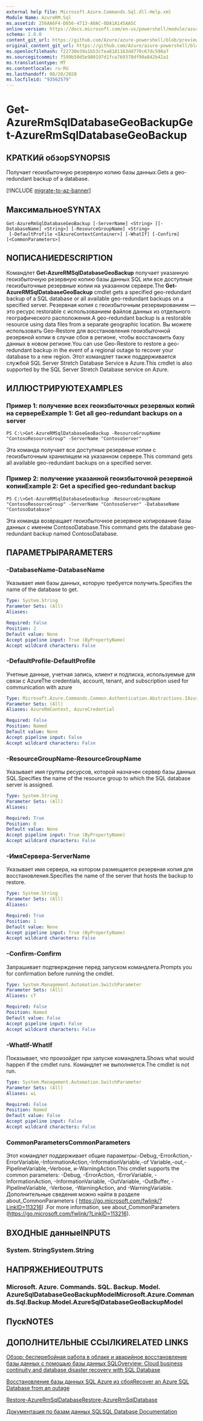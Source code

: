 ```yaml
---
external help file: Microsoft.Azure.Commands.Sql.dll-Help.xml
Module Name: AzureRM.Sql
ms.assetid: 256AA6F4-D856-4713-A0AC-0DA1A145AA5C
online version: https://docs.microsoft.com/en-us/powershell/module/azurerm.sql/get-azurermsqldatabasegeobackup
schema: 2.0.0
content_git_url: https://github.com/Azure/azure-powershell/blob/preview/src/ResourceManager/Sql/Commands.Sql/help/Get-AzureRMSqlDatabaseGeoBackup.md
original_content_git_url: https://github.com/Azure/azure-powershell/blob/preview/src/ResourceManager/Sql/Commands.Sql/help/Get-AzureRMSqlDatabaseGeoBackup.md
ms.openlocfilehash: f22730e39a1b53cfea8181163dd770c67dc598a7
ms.sourcegitcommit: f599b50d5e980197d1fca769378df90a842b42a1
ms.translationtype: MT
ms.contentlocale: ru-RU
ms.lasthandoff: 08/20/2020
ms.locfileid: "93562579"
---
```

# <span data-ttu-id="4ae9a-101">Get-AzureRmSqlDatabaseGeoBackup</span><span class="sxs-lookup"><span data-stu-id="4ae9a-101">Get-AzureRmSqlDatabaseGeoBackup</span></span>

## <span data-ttu-id="4ae9a-102">КРАТКИй обзор</span><span class="sxs-lookup"><span data-stu-id="4ae9a-102">SYNOPSIS</span></span>
<span data-ttu-id="4ae9a-103">Получает геоизбыточную резервную копию базы данных.</span><span class="sxs-lookup"><span data-stu-id="4ae9a-103">Gets a geo-redundant backup of a database.</span></span>

[!INCLUDE [migrate-to-az-banner](../../includes/migrate-to-az-banner.md)]

## <span data-ttu-id="4ae9a-104">Максимальное</span><span class="sxs-lookup"><span data-stu-id="4ae9a-104">SYNTAX</span></span>

```
Get-AzureRmSqlDatabaseGeoBackup [-ServerName] <String> [[-DatabaseName] <String>] [-ResourceGroupName] <String>
 [-DefaultProfile <IAzureContextContainer>] [-WhatIf] [-Confirm] [<CommonParameters>]
```

## <span data-ttu-id="4ae9a-105">NОПИСАНИЕ</span><span class="sxs-lookup"><span data-stu-id="4ae9a-105">DESCRIPTION</span></span>
<span data-ttu-id="4ae9a-106">Командлет **Get-AzureRMSqlDatabaseGeoBackup** получает указанную геоизбыточную резервную копию базы данных SQL или все доступные геоизбыточные резервные копии на указанном сервере.</span><span class="sxs-lookup"><span data-stu-id="4ae9a-106">The **Get-AzureRMSqlDatabaseGeoBackup** cmdlet gets a specified geo-redundant backup of a SQL database or all available geo-redundant backups on a specified server.</span></span>
<span data-ttu-id="4ae9a-107">Резервная копия с геоизбыточным резервированием — это ресурс restorable с использованием файлов данных из отдельного географического расположения.</span><span class="sxs-lookup"><span data-stu-id="4ae9a-107">A geo-redundant backup is a restorable resource using data files from a separate geographic location.</span></span>
<span data-ttu-id="4ae9a-108">Вы можете использовать Geo-Restore для восстановления геоизбыточной резервной копии в случае сбоя в регионе, чтобы восстановить базу данных в новом регионе.</span><span class="sxs-lookup"><span data-stu-id="4ae9a-108">You can use Geo-Restore to restore a geo-redundant backup in the event of a regional outage to recover your database to a new region.</span></span>
<span data-ttu-id="4ae9a-109">Этот командлет также поддерживается службой SQL Server Stretch Database Service в Azure.</span><span class="sxs-lookup"><span data-stu-id="4ae9a-109">This cmdlet is also supported by the SQL Server Stretch Database service on Azure.</span></span>

## <span data-ttu-id="4ae9a-110">ИЛЛЮСТРИРУЮТ</span><span class="sxs-lookup"><span data-stu-id="4ae9a-110">EXAMPLES</span></span>

### <span data-ttu-id="4ae9a-111">Пример 1: получение всех геоизбыточных резервных копий на сервере</span><span class="sxs-lookup"><span data-stu-id="4ae9a-111">Example 1: Get all geo-redundant backups on a server</span></span>
```
PS C:\>Get-AzureRMSqlDatabaseGeoBackup -ResourceGroupName "ContosoResourceGroup" -ServerName "ContosoServer"
```

<span data-ttu-id="4ae9a-112">Эта команда получает все доступные резервные копии с геоизбыточным хранилищем на указанном сервере.</span><span class="sxs-lookup"><span data-stu-id="4ae9a-112">This command gets all available geo-redundant backups on a specified server.</span></span>

### <span data-ttu-id="4ae9a-113">Пример 2: получение указанной геоизбыточной резервной копии</span><span class="sxs-lookup"><span data-stu-id="4ae9a-113">Example 2: Get a specified geo-redundant backup</span></span>
```
PS C:\>Get-AzureRMSqlDatabaseGeoBackup -ResourceGroupName "ContosoResourceGroup" -ServerName "ContosoServer" -DatabaseName "ContosoDatabase"
```

<span data-ttu-id="4ae9a-114">Эта команда возвращает геоизбыточное резервное копирование базы данных с именем ContosoDatabase.</span><span class="sxs-lookup"><span data-stu-id="4ae9a-114">This command gets the database geo-redundant backup named ContosoDatabase.</span></span>

## <span data-ttu-id="4ae9a-115">ПАРАМЕТРЫ</span><span class="sxs-lookup"><span data-stu-id="4ae9a-115">PARAMETERS</span></span>

### <span data-ttu-id="4ae9a-116">-DatabaseName</span><span class="sxs-lookup"><span data-stu-id="4ae9a-116">-DatabaseName</span></span>
<span data-ttu-id="4ae9a-117">Указывает имя базы данных, которую требуется получить.</span><span class="sxs-lookup"><span data-stu-id="4ae9a-117">Specifies the name of the database to get.</span></span>

```yaml
Type: System.String
Parameter Sets: (All)
Aliases:

Required: False
Position: 2
Default value: None
Accept pipeline input: True (ByPropertyName)
Accept wildcard characters: False
```

### <span data-ttu-id="4ae9a-118">-DefaultProfile</span><span class="sxs-lookup"><span data-stu-id="4ae9a-118">-DefaultProfile</span></span>
<span data-ttu-id="4ae9a-119">Учетные данные, учетная запись, клиент и подписка, используемые для связи с Azure</span><span class="sxs-lookup"><span data-stu-id="4ae9a-119">The credentials, account, tenant, and subscription used for communication with azure</span></span>

```yaml
Type: Microsoft.Azure.Commands.Common.Authentication.Abstractions.IAzureContextContainer
Parameter Sets: (All)
Aliases: AzureRmContext, AzureCredential

Required: False
Position: Named
Default value: None
Accept pipeline input: False
Accept wildcard characters: False
```

### <span data-ttu-id="4ae9a-120">-ResourceGroupName</span><span class="sxs-lookup"><span data-stu-id="4ae9a-120">-ResourceGroupName</span></span>
<span data-ttu-id="4ae9a-121">Указывает имя группы ресурсов, которой назначен сервер базы данных SQL.</span><span class="sxs-lookup"><span data-stu-id="4ae9a-121">Specifies the name of the resource group to which the SQL database server is assigned.</span></span>

```yaml
Type: System.String
Parameter Sets: (All)
Aliases:

Required: True
Position: 0
Default value: None
Accept pipeline input: True (ByPropertyName)
Accept wildcard characters: False
```

### <span data-ttu-id="4ae9a-122">-ИмяСервера</span><span class="sxs-lookup"><span data-stu-id="4ae9a-122">-ServerName</span></span>
<span data-ttu-id="4ae9a-123">Указывает имя сервера, на котором размещается резервная копия для восстановления.</span><span class="sxs-lookup"><span data-stu-id="4ae9a-123">Specifies the name of the server that hosts the backup to restore.</span></span>

```yaml
Type: System.String
Parameter Sets: (All)
Aliases:

Required: True
Position: 1
Default value: None
Accept pipeline input: True (ByPropertyName)
Accept wildcard characters: False
```

### <span data-ttu-id="4ae9a-124">-Confirm</span><span class="sxs-lookup"><span data-stu-id="4ae9a-124">-Confirm</span></span>
<span data-ttu-id="4ae9a-125">Запрашивает подтверждение перед запуском командлета.</span><span class="sxs-lookup"><span data-stu-id="4ae9a-125">Prompts you for confirmation before running the cmdlet.</span></span>

```yaml
Type: System.Management.Automation.SwitchParameter
Parameter Sets: (All)
Aliases: cf

Required: False
Position: Named
Default value: False
Accept pipeline input: False
Accept wildcard characters: False
```

### <span data-ttu-id="4ae9a-126">-WhatIf</span><span class="sxs-lookup"><span data-stu-id="4ae9a-126">-WhatIf</span></span>
<span data-ttu-id="4ae9a-127">Показывает, что произойдет при запуске командлета.</span><span class="sxs-lookup"><span data-stu-id="4ae9a-127">Shows what would happen if the cmdlet runs.</span></span>
<span data-ttu-id="4ae9a-128">Командлет не выполняется.</span><span class="sxs-lookup"><span data-stu-id="4ae9a-128">The cmdlet is not run.</span></span>

```yaml
Type: System.Management.Automation.SwitchParameter
Parameter Sets: (All)
Aliases: wi

Required: False
Position: Named
Default value: False
Accept pipeline input: False
Accept wildcard characters: False
```

### <span data-ttu-id="4ae9a-129">CommonParameters</span><span class="sxs-lookup"><span data-stu-id="4ae9a-129">CommonParameters</span></span>
<span data-ttu-id="4ae9a-130">Этот командлет поддерживает общие параметры:-Debug,-ErrorAction,-ErrorVariable,-InformationAction,-InformationVariable,-of Variable,-out,-PipelineVariable,-Verbose, и-WarningAction.</span><span class="sxs-lookup"><span data-stu-id="4ae9a-130">This cmdlet supports the common parameters: -Debug, -ErrorAction, -ErrorVariable, -InformationAction, -InformationVariable, -OutVariable, -OutBuffer, -PipelineVariable, -Verbose, -WarningAction, and -WarningVariable.</span></span> <span data-ttu-id="4ae9a-131">Дополнительные сведения можно найти в разделе about_CommonParameters ( https://go.microsoft.com/fwlink/?LinkID=113216) .</span><span class="sxs-lookup"><span data-stu-id="4ae9a-131">For more information, see about_CommonParameters (https://go.microsoft.com/fwlink/?LinkID=113216).</span></span>

## <span data-ttu-id="4ae9a-132">ВХОДНЫЕ данные</span><span class="sxs-lookup"><span data-stu-id="4ae9a-132">INPUTS</span></span>

### <span data-ttu-id="4ae9a-133">System. String</span><span class="sxs-lookup"><span data-stu-id="4ae9a-133">System.String</span></span>

## <span data-ttu-id="4ae9a-134">НАПРЯЖЕНИЕ</span><span class="sxs-lookup"><span data-stu-id="4ae9a-134">OUTPUTS</span></span>

### <span data-ttu-id="4ae9a-135">Microsoft. Azure. Commands. SQL. Backup. Model. AzureSqlDatabaseGeoBackupModel</span><span class="sxs-lookup"><span data-stu-id="4ae9a-135">Microsoft.Azure.Commands.Sql.Backup.Model.AzureSqlDatabaseGeoBackupModel</span></span>

## <span data-ttu-id="4ae9a-136">Пуск</span><span class="sxs-lookup"><span data-stu-id="4ae9a-136">NOTES</span></span>

## <span data-ttu-id="4ae9a-137">ДОПОЛНИТЕЛЬНЫЕ ССЫЛКИ</span><span class="sxs-lookup"><span data-stu-id="4ae9a-137">RELATED LINKS</span></span>

[<span data-ttu-id="4ae9a-138">Обзор: бесперебойная работа в облаке и аварийное восстановление базы данных с помощью базы данных SQL</span><span class="sxs-lookup"><span data-stu-id="4ae9a-138">Overview: Cloud business continuity and database disaster recovery with SQL Database</span></span>](https://go.microsoft.com/fwlink/?LinkId=746881)

[<span data-ttu-id="4ae9a-139">Восстановление базы данных SQL Azure из сбоя</span><span class="sxs-lookup"><span data-stu-id="4ae9a-139">Recover an Azure SQL Database from an outage</span></span>](https://go.microsoft.com/fwlink/?LinkId=746882)

[<span data-ttu-id="4ae9a-140">Restore-AzureRmSqlDatabase</span><span class="sxs-lookup"><span data-stu-id="4ae9a-140">Restore-AzureRmSqlDatabase</span></span>](./Restore-AzureRmSqlDatabase.md)

[<span data-ttu-id="4ae9a-141">Документация по базам данных SQL</span><span class="sxs-lookup"><span data-stu-id="4ae9a-141">SQL Database Documentation</span></span>](https://docs.microsoft.com/azure/sql-database/)
